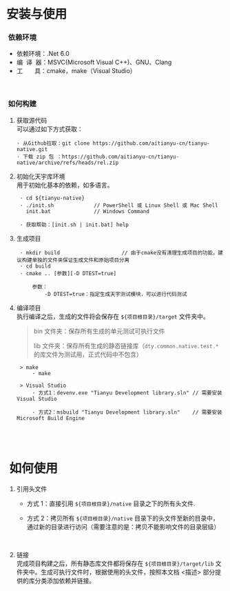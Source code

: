 # 安装与使用

### &nbsp;依赖环境

- 依赖环境：.Net 6.0
- 编&nbsp;&nbsp;译&nbsp;&nbsp;器：MSVC(Microsoft Visual C++)、GNU、Clang
- 工&nbsp;&nbsp;&nbsp;&nbsp;&nbsp;&nbsp;&nbsp;具：cmake，make（Visual Studio）

&nbsp;

### &nbsp;如何构建

1. 获取源代码  
   可以通过如下方式获取：

   ```
   · 从Github拉取：git clone https://github.com/aitianyu-cn/tianyu-native.git
   · 下载 zip 包 ：https://github.com/aitianyu-cn/tianyu-native/archive/refs/heads/rel.zip
   ```

2. 初始化天宇库环境  
   用于初始化基本的依赖，如多语言。

   ```
    · cd ${tianyu-native}
    · ./init.sh             // PowerShell 或 Linux Shell 或 Mac Shell
      init.bat              // Windows Command

    · 获取帮助：[init.sh | init.bat] help
   ```

3. 生成项目

   ```
    · mkdir build                    // 由于cmake没有清理生成项目的功能，建议构建单独的文件夹保证生成文件和原始项目分离
    · cd build
    · cmake .. [参数][-D DTEST=true]

        参数：
            -D DTEST=true：指定生成天宇测试模块，可以进行代码测试
   ```

4. 编译项目  
   执行编译之后，生成的文件将会保存在 `${项目根目录}/target` 文件夹中。

   > bin 文件夹：保存所有生成的单元测试可执行文件
   >
   > lib 文件夹：保存所有生成的静态链接库（`dty.common.native.test.*` 的库文件为测试用，正式代码中不包含）

   ```
    > make
        · make

    > Visual Studio
        · 方式1：devenv.exe "Tianyu Development library.sln" // 需要安装 Visual Studio

        · 方式2：msbuild "Tianyu Development library.sln"    // 需要安装 Microsoft Build Engine
   ```

&nbsp;  
&nbsp;

# &nbsp;如何使用

1. 引用头文件

   - 方式 1：直接引用 `${项目根目录}/native` 目录之下的所有头文件.

   - 方式 2：拷贝所有 `${项目根目录}/native` 目录下的头文件至新的目录中，通过新的目录进行访问（需要注意的是：拷贝不能影响文件的目录层级）

&nbsp;

2. 链接  
   完成项目构建之后，所有静态库文件都将保存在 `${项目根目录}/target/lib` 文件夹中。生成可执行文件时，根据使用的头文件，按照本文档 <描述> 部分提供的库分类添加依赖并链接。

   &nbsp;

